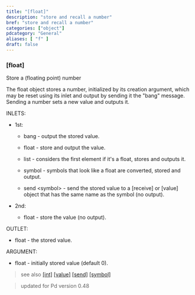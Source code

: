 ```yaml
---
title: "[float]"
description: "store and recall a number"
bref: "store and recall a number"
categories: ["object"]
pdcategory: "General"
aliases: [ "f" ]
draft: false
---
```


### [float] 

Store a (floating point) number

The float object stores a number,  initialized by its creation argument,  which may be reset using its inlet and output by sending it the "bang" message. Sending a number sets a new value and outputs it.


INLETS:

- 1st:

  - bang - output the stored value.
  
  - float - store and output the value.
  
  - list - considers the first element if it's a float,  stores and outputs it.
  
  - symbol - symbols that look like a float are converted,  stored and output.
  
  - send &lt;symbol&gt; - send the stored value to a [receive] or [value] object that has the same name as the symbol (no output).


- 2nd:

  - float - store the value (no output).

OUTLET:

- float - the stored value.

ARGUMENT:

- float - initially stored value (default 0).


 
> see also [[int]](../int) [[value]](../value) [[send]](../send-receive) [[symbol]](../symbol) 

> updated for Pd version 0.48
